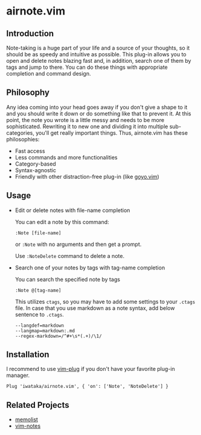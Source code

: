 # airnote.vim

## Introduction

Note-taking is a huge part of your life and a source of your thoughts, so it should be as speedy and intuitive as possible.
This plug-in allows you to open and delete notes blazing fast and, in addition, search one of them by tags and jump to there.
You can do these things with appropriate completion and command design.

## Philosophy

Any idea coming into your head goes away if you don't give a shape to it and you should write it down or do something like that to prevent it.
At this point, the note you wrote is a little messy and needs to be more sophisticated.
Rewriting it to new one and dividing it into multiple sub-categories, you'll get really important things.
Thus, airnote.vim has these philosophies:

+ Fast access
+ Less commands and more functionalities
+ Category-based
+ Syntax-agnostic
+ Friendly with other distraction-free plug-in (like [goyo.vim](https://github.com/junegunn/goyo.vim/))

## Usage

+ Edit or delete notes with file-name completion

  You can edit a note by this command:
  ```vim
  :Note [file-name]
  ```
  or `:Note` with no arguments and then get a prompt.

  Use `:NoteDelete` command to delete a note.

+ Search one of your notes by tags with tag-name completion

  You can search the specified note by tags
  ```vim
  :Note @[tag-name]
  ```

  This utilizes `ctags`, so you may have to add some settings to your `.ctags` file.
  In case that you use markdown as a note syntax, add below sentence to `.ctags`.
  ```
  --langdef=markdown
  --langmap=markdown:.md
  --regex-markdown=/^#+\s*(.+)/\1/
  ```

## Installation

I recommend to use [vim-plug](https://github.com/junegunn/vim-plug/) if you don't have your favorite plug-in manager.
```vim
Plug 'iwataka/airnote.vim', { 'on': ['Note', 'NoteDelete'] }
```

## Related Projects

+ [memolist](https://github.com/glidenote/memolist.vim)
+ [vim-notes](https://github.com/xolox/vim-notes)
